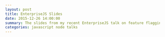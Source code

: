 ```yaml
---
layout: post
title: EnterpriseJS Slides
date: 2015-12-26 14:00:00
summary: The slides from my recent EnterpriseJS talk on feature flagging with Node.js.
categories: javascript node talks
---
```


<script async class="speakerdeck-embed" data-id="f4884009b6214e9e98155275d12c9cc8" data-ratio="1.33333333333333" src="//speakerdeck.com/assets/embed.js"></script>
